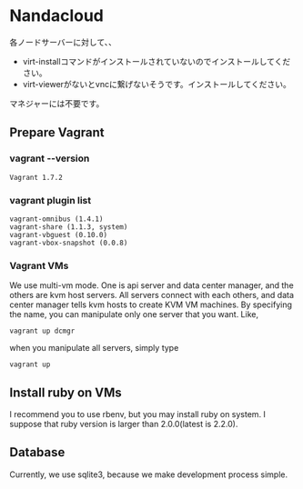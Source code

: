 Nandacloud
===============

各ノードサーバーに対して、、
* virt-installコマンドがインストールされていないのでインストールしてください。
* virt-viewerがないとvncに繋げないそうです。インストールしてください。

マネジャーには不要です。

Prepare Vagrant
--------------

### vagrant --version

    Vagrant 1.7.2

### vagrant plugin list

    vagrant-omnibus (1.4.1)
    vagrant-share (1.1.3, system)
    vagrant-vbguest (0.10.0)
    vagrant-vbox-snapshot (0.0.8)

### Vagrant VMs

We use multi-vm mode.
One is api server and data center manager, and the others are kvm host servers.
All servers connect with each others, and data center manager tells kvm hosts to create KVM VM machines.
By specifying the name, you can manipulate only one server that you want.
Like,

    vagrant up dcmgr

when you manipulate all servers, simply type

    vagrant up


Install ruby on VMs
---------------------

I recommend you to use rbenv, but you may install ruby on system.
I suppose that ruby version is larger than 2.0.0(latest is 2.2.0).


Database
-------------------

Currently, we use sqlite3, because we make development process simple.

